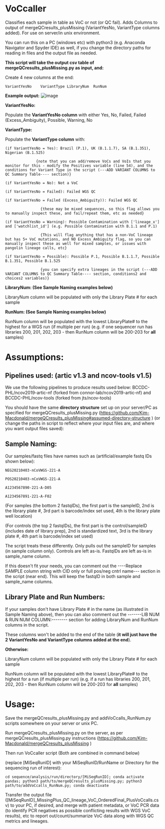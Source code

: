 # VoCcaller
Classifies each sample in table as VoC or not (or QC fail). Adds Columns to output of mergeQCresults_plusMissing (VariantYesNo, VariantType columns added). For use on server/in unix environment. 

You can run this on a PC (windows etc) with python3 (e.g. Anaconda Navigator and Spyder IDE) as well, if you change the directory paths for reading in files and the output file as needed.

<b>This script will take the output csv table of mergeQCresults_plusMissing.py as input, and:</b>

Create 4 new columns at the end: 

    VariantYesNo	VariantType	LibraryNum	RunNum


<b>Example output:</b>
![image](https://user-images.githubusercontent.com/72042148/114810083-382fa580-9d60-11eb-8c71-48d71242fb68.png)


<b>VariantYesNo:</b>

Populate the <b>VariantYesNo column</b> with either Yes, No, Failed, Failed (Excess_Ambiguity), Possible, Warning, No


<b>VariantType:</b>

Populate the <b>VariantType column</b> with: 

    (if VariantYesNo = Yes): Brazil (P.1), UK (B.1.1.7), SA (B.1.351), Nigerian (B.1.525)  
    
                  {note that you can add/remove VoCs and VoIs that you monitor for this - modify the Positives variable (line 54), and the conditions for Variant Type in the script (---ADD VARIANT COLUMNS to QC Summary Table---- section)}

    (if VariantYesNo = No): Not a VoC

    (if VariantYesNo = Failed): Failed WGS QC

    (if VariantYesNo = Failed (Excess_Ambiguity)): Failed WGS QC  
    
                    {these may be mixed sequences, so this flag allows you to manually inspect these, and fail/repeat them, etc as needed}

    (if VariantYesNo = Warning): Possible Contamination with ['lineage_x'] and ['watchlist_id'] (e.g. Possible Contamination with B.1.1 and P.1)  
    
                    {This will flag anything that has a non-VoC lineage but has 5+ VoC mutations, and NO Excess_Ambiguity flag, so you can manually inspect these as well for mixed samples, or issues with pangolin lineage calls, etc} 

    (if VariantYesNo = Possible): Possible P.1, Possible B.1.1.7, Possible B.1.351, Possible B.1.525  
    
                    {you can specify extra lineages in the script (---ADD VARIANT COLUMNS to QC Summary Table---- section, conditions2 and choices2 variables)}


<b>LibraryNum: (See Sample Naming examples below) </b>

LibraryNum column will be populated with only the Library Plate # for each sample


<b>RunNum: (See Sample Naming examples below) </b>

RunNum column will be populated with the lowest LibraryPlate# to the highest for a WGS run (if multiple per run) (e.g. if one sequencer run has libraries 200, 201, 202, 203 - then RunNum column will be 200-203 for <b>all</b> samples)


# Assumptions:

## Pipelines used: (artic v1.3 and ncov-tools v1.5)
We use the following pipelines to produce results used below: BCCDC-PHL/ncov2019-artic-nf (forked from connor-lab/ncov2019-artic-nf) and BCCDC-PHL/ncov-tools (forked from jts/ncov-tools)

You should have the same <b>directory structure</b> set up on your server/PC as specified for mergeQCresults_plusMissing.py (https://github.com/Kim-Macdonald/mergeQCresults_plusMissing#assumed-directory-structure ) (or change the paths in script to reflect where your input files are, and where you want output files saved):


## Sample Naming:
Our samples/fastq files have names such as (artificial/example fastq IDs shown below):

    NEG20210403-nCoVWGS-221-A

    POS20210403-nCoVWGS-221-A

    A1234567890-221-A-D05

    A1234567891-221-A-F02

(For samples (the bottom 2 fastqIDs), the first part is the sampleID, 2nd is the library plate #, 3rd part is barcode/index set used, 4th is the library plate well location)

(For controls (the top 2 fastqIDs), the first part is the control/sampleID (includes date of library prep), 2nd is standardized text, 3rd is the library plate #, 4th part is barcode/index set used)

The script treats these differently. Only pulls out the sampleID for samples (in sample column only). Controls are left as-is. FastqIDs are left as-is in sample_name column. 

If this doesn't fit your needs, you can comment out the ----Replace SAMPLE column string with CID only or full pos/neg cntrl name--- section in the script (near end). This will keep the fastqID in both sample and sample_name columns. 


## Library Plate and Run Numbers: 

If your samples don't have Library Plate # in the name (as illustrated in Sample Naming above), then you can also comment out the -------LIB NUM & RUN NUM COLUMN:-------- section for adding LibraryNum and RunNum columns in the script. 

These columns won't be added to the end of the table (<b>it will just have the 2 VariantYesNo and VariantType columns added at the end</b>). 

<b>Otherwise: </b>

LibraryNum column will be populated with only the Library Plate # for each sample

RunNum column will be populated with the lowest LibraryPlate# to the highest for a run (if multiple per run) (e.g. if a run has libraries 200, 201, 202, 203 - then RunNum column will be 200-203 for <b>all</b> samples)


# Usage:

Save the mergeQCresults_plusMissing.py and addVoCcalls_RunNum.py scripts somewhere on your server or unix PC. 

Run mergeQCresults_plusMissing.py on the server, as per mergeQCresults_plusMissing.py instructions (https://github.com/Kim-Macdonald/mergeQCresults_plusMissing )

Then run VoCcaller script (Both are combined in command below)

(replace [MiSeqRunID] with your MiSeqRunID/RunName or Directory for the sequencing run of interest):

    cd sequence/analysis/run/directory/[MiSeqRunID]; conda activate pandas; python3 path/to/mergeQCresults_plusMissing.py; python3 path/to/addVoCcalls_RunNum.py; conda deactivate

Transfer the output file ([MiSeqRunID]_MissingPlus_QC_lineage_VoC_OrderedFinal_PlusVoCcalls.csv) to your PC, if desired, and merge with patient metadata, or VoC PCR data (to identify PCR negatives as possible conflicting results with WGS VoC results), etc to report out/count/summarize VoC data along with WGS QC metrics and lineages. 

